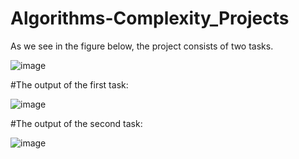# Algorithms-Complexity_Projects

As we see in the figure below, the project consists of two tasks.

![image](https://user-images.githubusercontent.com/86987951/170846024-aa26f3e2-7383-4e12-9ce9-51a30739e793.png)

#The output of the first task:

![image](https://user-images.githubusercontent.com/86987951/170846117-4b62e9ad-9e28-48da-9f37-227b3d54641c.png)

#The output of the second task:

![image](https://user-images.githubusercontent.com/86987951/170846207-73e112b8-c60e-467f-b55d-517b25f30ea9.png)
